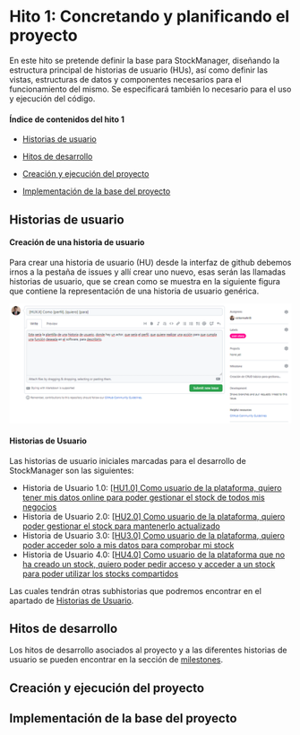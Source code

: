 # Hito 1: Concretando y planificando el proyecto
En este hito se pretende definir la base para StockManager, diseñando la estructura principal de historias de usuario (HUs), así como definir las vistas, estructuras de datos y componentes necesarios para el funcionamiento del mismo. Se especificará también lo necesario para el uso y ejecución del código.

#### Índice de contenidos del hito 1
- [Historias de usuario](#item1)

- [Hitos de desarrollo](#item2)

- [Creación y ejecución del proyecto](#item3)

- [Implementación de la base del proyecto](#item4)

## Historias de usuario <a name="item1"></a>
#### Creación de una historia de usuario
Para crear una historia de usuario (HU) desde la interfaz de github debemos irnos a la pestaña de issues y allí crear uno nuevo, esas serán las llamadas historias de usuario, que se crean como se muestra en la siguiente figura que contiene la representación de una historia de usuario genérica.

![User History Creation](/assets/hito1/HUCreation.png)
#### Historias de Usuario
Las historias de usuario iniciales marcadas para el desarrollo de StockManager son las siguientes:
- Historia de Usuario 1.0: [[HU1.0] Como usuario de la plataforma, quiero tener mis datos online para poder gestionar el stock de todos mis negocios](https://github.com/victormafe18/StockManager/issues/1)
- Historia de Usuario 2.0: [[HU2.0] Como usuario de la plataforma, quiero poder gestionar el stock para mantenerlo actualizado](https://github.com/victormafe18/StockManager/issues/2)
- Historia de Usuario 3.0: [[HU3.0] Como usuario de la plataforma, quiero poder acceder solo a mis datos para comprobar mi stock](https://github.com/victormafe18/StockManager/issues/3)
- Historia de Usuario 4.0: [[HU4.0] Como usuario de la plataforma que no ha creado un stock, quiero poder pedir acceso y acceder a un stock para poder utilizar los stocks compartidos](https://github.com/victormafe18/StockManager/issues/4)

Las cuales tendrán otras subhistorias que podremos encontrar en el apartado de [Historias de Usuario](https://github.com/victormafe18/StockManager/issues).

## Hitos de desarrollo <a name="item2"></a>
Los hitos de desarrollo asociados al proyecto y a las diferentes historias de usuario se pueden encontrar en la sección de [milestones](https://github.com/victormafe18/StockManager/milestones).

## Creación y ejecución del proyecto <a name="item3"></a>


## Implementación de la base del proyecto <a name="item4"></a>

